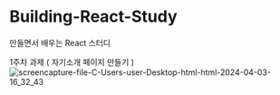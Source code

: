 # Building-React-Study
만들면서 배우는 React 스터디

1주차 과제 ( 자기소개 페이지 만들기 )
![screencapture-file-C-Users-user-Desktop-html-html-2024-04-03-16_32_43](https://github.com/siwooJang/Building-React-Study/assets/88125431/f63f63eb-0844-4027-befd-40d00465501b)


